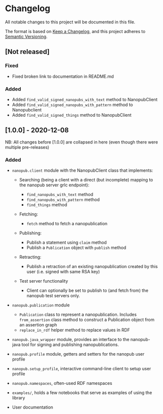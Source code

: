 # Changelog
All notable changes to this project will be documented in this file.

The format is based on [Keep a Changelog](https://keepachangelog.com/en/1.0.0/),
and this project adheres to [Semantic Versioning](https://semver.org/spec/v2.0.0.html).

## [Not released]

### Fixed
* Fixed broken link to documentation in README.md

### Added
* Added `find_valid_signed_nanopubs_with_text` method to NanopubClient
* Added `find_valid_signed_nanopubs_with_pattern` method to Nanopubclient
* Added `find_valid_signed_things` method to NanopubClient

## [1.0.0] - 2020-12-08

NB: All changes before [1.0.0] are collapsed in here (even though there were multiple pre-releases)
### Added
- `nanopub.client` module with the NanopubClient class that implements:
  * Searching (being a client with a direct (but incomplete) mapping to the nanopub server grlc endpoint):
    * `find_nanopubs_with_text` method
    * `find_nanopubs_with_pattern` method
    * `find_things` method
  * Fetching:
    * `fetch` method to fetch a nanopublication
  * Publishing:
    * Publish a statement using `claim` method
    * Publish a `Publication` object with `publish` method
  * Retracting:
    * Publish a retraction of an existing nanopublication created by this user (i.e. signed with same RSA key)
  
  * Test server functionality
    * Client can optionally be set to publish to (and fetch from) the nanopub test servers only.

- `nanopub.publication` module
  * `Publication` class to represent a nanopublication. 
  Includes `from_assertion` class method to construct a Publication object
  from an assertion graph
  * `replace_in_rdf` helper method to replace values in RDF
- `nanopub.java_wrapper` module, provides an interface to the nanopub-java tool for
  signing and publishing nanopublications.
- `nanopub.profile` module, getters and setters for the nanopub user profile
- `nanopub.setup_profile`, interactive command-line client to setup user profile
- `nanopub.namespaces`, often-used RDF namespaces
- `examples/`, holds a few notebooks that serve as examples of using the library
- User documentation

